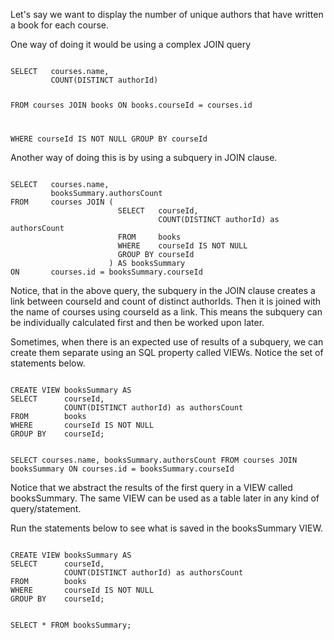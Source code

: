 Let's say we want to display the number of unique authors that have written a book for each course.

One way of doing it would be using a complex JOIN query

<codeblock language="sql" dbName="students2-v3.db" type="lesson">
<code>
SELECT   courses.name,
         COUNT(DISTINCT authorId)

FROM     courses JOIN books
ON       books.courseId = courses.id

WHERE    courseId IS NOT NULL
GROUP BY courseId
</code>
</codeblock>

Another way of doing this is by using a subquery in JOIN clause.

<codeblock language="sql" dbName="students2-v3.db" type="lesson">
<code>
SELECT   courses.name, 
         booksSummary.authorsCount
FROM     courses JOIN (
                        SELECT   courseId,
                                 COUNT(DISTINCT authorId) as authorsCount
                        FROM     books
                        WHERE    courseId IS NOT NULL
                        GROUP BY courseId
                      ) AS booksSummary
ON       courses.id = booksSummary.courseId
</code>
</codeblock>

Notice, that in the above query, the subquery in the JOIN clause creates a link between courseId and count of distinct authorIds. Then it is joined with the name of courses using courseId as a link. This means the subquery can be individually calculated first and then be worked upon later.

Sometimes, when there is an expected use of results of a subquery, we can create them separate using an SQL property called VIEWs. Notice the set of statements below.

<codeblock language="sql" dbName="students2-v3.db" type="lesson">
<code>
CREATE VIEW booksSummary AS
SELECT      courseId,
            COUNT(DISTINCT authorId) as authorsCount
FROM        books
WHERE       courseId IS NOT NULL
GROUP BY    courseId;

SELECT   courses.name, 
         booksSummary.authorsCount
FROM     courses JOIN booksSummary
ON       courses.id = booksSummary.courseId
</code>
</codeblock>

Notice that we abstract the results of the first query in a VIEW called booksSummary. The same VIEW can be used as a table later in any kind of query/statement.

Run the statements below to see what is saved in the booksSummary VIEW.

<codeblock language="sql" dbName="students2-v3.db" type="lesson">
<code>
CREATE VIEW booksSummary AS
SELECT      courseId,
            COUNT(DISTINCT authorId) as authorsCount
FROM        books
WHERE       courseId IS NOT NULL
GROUP BY    courseId;

SELECT *    FROM booksSummary;
</code>
</codeblock>